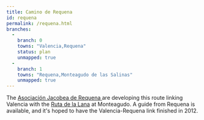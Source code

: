 ```yaml
---
title: Camino de Requena
id: requena
permalink: /requena.html
branches:
  -
    branch: 0
    towns: "Valencia,Requena"
    status: plan
    unmapped: true
  -
    branch: 1
    towns: "Requena,Monteagudo de las Salinas"
    unmapped: true
---
```


The [Asociación Jacobea de Requena ][0] are developing this route linking Valencia with the [Ruta de la Lana][1] at Monteagudo. A guide from Requena is available, and it's hoped to have the Valencia-Requena link finished in 2012\.

[0]: http://elcaminoderequena.blogspot.co.uk/
[1]: lana.html